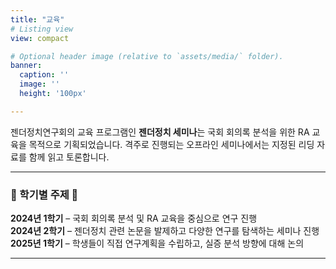 ```yaml
---
title: "교육"
# Listing view
view: compact

# Optional header image (relative to `assets/media/` folder).
banner:
  caption: ''
  image: ''
  height: '100px'

---
```


젠더정치연구회의 교육 프로그램인 **젠더정치 세미나**는 국회 회의록 분석을 위한 RA 교육을 목적으로 기획되었습니다. 격주로 진행되는 오프라인 세미나에서는 지정된 리딩 자료를 함께 읽고 토론합니다.

---

### 📅 학기별 주제 🌱  
 **2024년 1학기** – 국회 회의록 분석 및 RA 교육을 중심으로 연구 진행  
 **2024년 2학기** – 젠더정치 관련 논문을 발제하고 다양한 연구를 탐색하는 세미나 진행  
 **2025년 1학기** – 학생들이 직접 연구계획을 수립하고, 실증 분석 방향에 대해 논의

---
